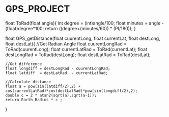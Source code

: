 # GPS_PROJECT

float ToRad(float angle){
	int degree = (int)angle/100;
	float minutes = angle - (float)degree*100;
	return ((degree+(minutes/60)) * (PI/180));
}

float GPS_getDistance(float cuurentLong, float currentLat, float destLong, float destLat){
	//Get Radian Angle
	float cuurentLongRad = ToRad(cuurentLong);
	float currentLatRad  = ToRad(currentLat);
	float destLongRad    = ToRad(destLong);
	float destLatRad     = ToRad(destLat);
	
	//Get difference
	float longdiff = destLongRad - cuurentLongRad;
	float latdiff  = destLatRad  - currentLatRad;
	
	//Calculate distance
	float a = pow(sin(latdiff/2),2) + cos(currentLatRad)*cos(destLatRad)*pow(sin(longdiff/2),2);
	double c = 2 * atan2(sqrt(a),sqrt(a-1));
	return Earth_Radius * c ;
}
